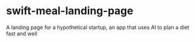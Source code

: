 # swift-meal-landing-page
A landing page for a hypothetical startup, an app that uses AI to plan a diet fast and well
